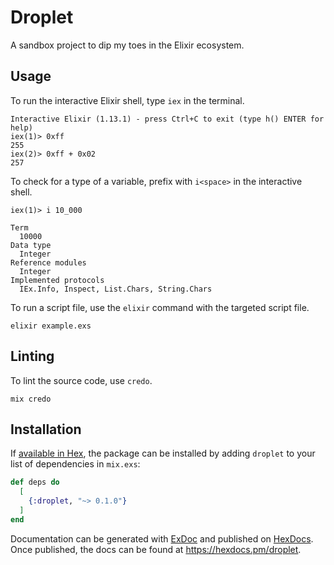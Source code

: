 # Droplet

A sandbox project to dip my toes in the Elixir ecosystem.

## Usage

To run the interactive Elixir shell, type `iex` in the terminal.

```
Interactive Elixir (1.13.1) - press Ctrl+C to exit (type h() ENTER for help)
iex(1)> 0xff
255
iex(2)> 0xff + 0x02
257
```

To check for a type of a variable, prefix with `i<space>` in the interactive shell.

```
iex(1)> i 10_000

Term
  10000
Data type
  Integer
Reference modules
  Integer
Implemented protocols
  IEx.Info, Inspect, List.Chars, String.Chars
```

To run a script file, use the `elixir` command with the targeted script file.

```
elixir example.exs
```

## Linting

To lint the source code, use `credo`.

```
mix credo
```

## Installation

If [available in Hex](https://hex.pm/docs/publish), the package can be installed
by adding `droplet` to your list of dependencies in `mix.exs`:

```elixir
def deps do
  [
    {:droplet, "~> 0.1.0"}
  ]
end
```

Documentation can be generated with [ExDoc](https://github.com/elixir-lang/ex_doc) and published on [HexDocs](https://hexdocs.pm). Once published, the docs can be found at <https://hexdocs.pm/droplet>.
